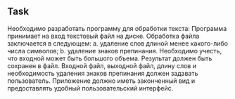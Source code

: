 ## Task
Необходимо разработать программу для обработки текста:
Программа принимает на вход текстовый файл на диске. Обработка файла заключается в
следующем:
        a. удаление слов длиной менее какого-либо числа символов;
        b. удаление знаков препинания.
Необходимо учесть, что входной может быть большого объема.
Результат должен быть сохранен в файл. Входной файл, выходной файл, длину слов и
необходимость удаления знаков препинания должен задавать пользователь.
Приложение должно иметь законченный вид и предоставлять удобный
пользовательский интерфейс. 

